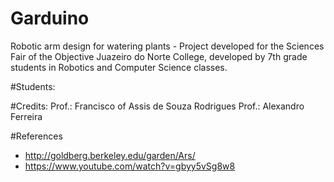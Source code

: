 # Garduino
Robotic arm design for watering plants - Project developed for the Sciences Fair of the Objective Juazeiro do Norte College, developed by 7th grade students in Robotics and Computer Science classes.

#Students:

#Credits:
Prof.: Francisco of Assis de Souza Rodrigues
Prof.: Alexandro Ferreira

#References
- http://goldberg.berkeley.edu/garden/Ars/
- https://www.youtube.com/watch?v=gbyy5vSg8w8
